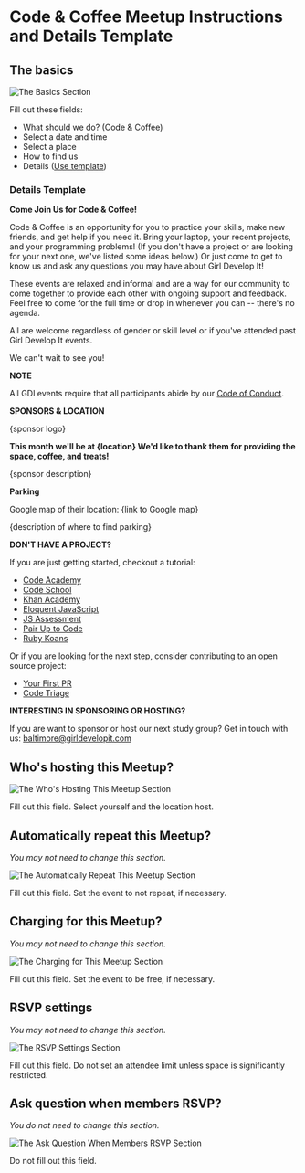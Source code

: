 # Code & Coffee Meetup Instructions and Details Template

## The basics

![The Basics Section](/code-and-coffee/the_basics.png)

Fill out these fields:

* What should we do? (Code & Coffee)
* Select a date and time
* Select a place
* How to find us
* Details ([Use template](/code-and-coffee/code-and-coffee-template.md#details-template))

### Details Template

**Come Join Us for Code & Coffee!**

Code & Coffee is an opportunity for you to practice your skills, make new friends, and get help if you need it. Bring your laptop, your recent projects, and your programming problems! (If you don't have a project or are looking for your next one, we've listed some ideas below.) Or just come to get to know us and ask any questions you may have about Girl Develop It!

These events are relaxed and informal and are a way for our community to come together to provide each other with ongoing support and feedback. Feel free to come for the full time or drop in whenever you can -- there's no agenda.

All are welcome regardless of gender or skill level or if you've attended past Girl Develop It events.

We can't wait to see you!

**NOTE**

All GDI events require that all participants abide by our [Code of Conduct](https://www.girldevelopit.com/code-of-conduct).

**SPONSORS & LOCATION**

{sponsor logo}

**This month we'll be at {location} We'd like to thank them for providing the space, coffee, and treats!**

{sponsor description}

**Parking**

Google map of their location: {link to Google map}

{description of where to find parking}

**DON'T HAVE A PROJECT?**

If you are just getting started, checkout a tutorial:

* [Code Academy](https://www.codecademy.com/)
* [Code School](https://www.codeschool.com/)
* [Khan Academy](https://www.khanacademy.org/)
* [Eloquent JavaScript](http://eloquentjavascript.net/)
* [JS Assessment](https://github.com/rmurphey/js-assessment)
* [Pair Up to Code](http://www.pairuptocode.com/)
* [Ruby Koans](http://rubykoans.com/)

Or if you are looking for the next step, consider contributing to an open source project:

* [Your First PR](https://yourfirstpr.github.io/)
* [Code Triage](https://www.codetriage.com/)

**INTERESTING IN SPONSORING OR HOSTING?**

If you are want to sponsor or host our next study group? Get in touch with us: baltimore@girldevelopit.com

## Who's hosting this Meetup?

![The Who's Hosting This Meetup Section](/code-and-coffee/hosts.png)

Fill out this field. Select yourself and the location host.

## Automatically repeat this Meetup?
*You may not need to change this section.*

![The Automatically Repeat This Meetup Section](/code-and-coffee/automatically_repeat.png)

Fill out this field. Set the event to not repeat, if necessary.

## Charging for this Meetup?
*You may not need to change this section.*

![The Charging for This Meetup Section](/code-and-coffee/charging.png)

Fill out this field. Set the event to be free, if necessary.

## RSVP settings
*You may not need to change this section.*

![The RSVP Settings Section](/code-and-coffee/rsvp_settings.png)

Fill out this field. Do not set an attendee limit unless space is significantly restricted.

## Ask question when members RSVP?
*You do not need to change this section.*

![The Ask Question When Members RSVP Section](/code-and-coffee/question.png)

Do not fill out this field.
